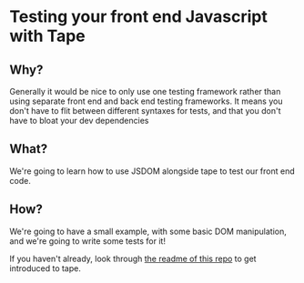 # Testing your front end Javascript with Tape

## Why?
Generally it would be nice to only use one testing framework rather than using
separate front end and back end testing frameworks. It means you don't have to flit
between different syntaxes for tests, and that you don't have to bloat your dev
dependencies

## What?
We're going to learn how to use JSDOM alongside tape to test our front end code.

## How?

We're going to have a small example, with some basic DOM manipulation, and we're
going to write some tests for it!

If you haven't already, look through
[the readme of this repo](https://github.com/dwyl/learn-tape/blob/master/README.md)
 to get introduced to tape.

 
